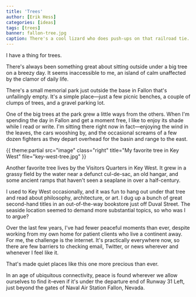 ```yaml
---
title: 'Trees'
author: [Erik Hess]
categories: [ideas]
tags: [trees]
banner: fallon-tree.jpg
caption: There's a cool lizard who does push-ups on that railroad tie.
---
```


I have a thing for trees. 

There's always been something great about sitting outside under a big tree on a breezy day. It seems inaccessible to me, an island of calm unaffected by the clamor of daily life.

There's a small memorial park just outside the base in Fallon that's unfailingly empty. It's a simple place&mdash;just a few picnic benches, a couple of clumps of trees, and a gravel parking lot. 

One of the big trees at the park grew a little ways from the others. When I'm spending the day in Fallon and get a moment free, I like to enjoy its shade while I read or write. I'm sitting there right now in fact&mdash;enjoying the  wind in the leaves, the cars wooshing by, and the occasional screams of a few dozen fighters as they depart overhead for the basin and range to the east.

{{ theme:partial src="image" class="right" title="My favorite tree in Key West" file="key-west-tree.jpg" }}

Another favorite tree lives by the Visitors Quarters in Key West. It grew in a grassy field by the water near a defunct  cul-de-sac, an old hangar, and some ancient ramps that haven't seen a seaplane in over a half-century. 

I used to Key West occasionally, and it was fun to hang out under that tree and read about philosophy, architecture, or art. I dug up a bunch of great second-hand titles in an out-of-the-way bookstore just off Duval Street. The seaside location seemed to demand more substantial topics, so who was I to argue?

Over the last few years, I've had fewer peaceful moments than ever, despite working from my own home for patient clients who live a continent away. For me, the challenge is the internet. It's practically everywhere now, so there are few barriers to checking email, Twitter, or news wherever and whenever I feel like it.

That's made quiet places like this one more precious than ever.  

In an age of ubiquitous connectivity, peace is found wherever we allow ourselves to find it&ndash;even if it's under the departure end of Runway 31&nbsp;Left, just beyond the gates of Naval Air Station Fallon, Nevada.